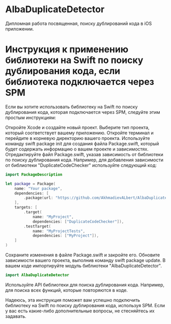 # AlbaDuplicateDetector
Дипломная работа посвященная, поиску дублирований кода в iOS приложении.

# Инструкция к применению библиотеки на Swift по поиску дублирования кода, если библиотека подключается через SPM

Если вы хотите использовать библиотеку на Swift по поиску дублирования кода, которая подключается через SPM, следуйте этим простым инструкциям:

Откройте Xcode и создайте новый проект. Выберите тип проекта, который соответствует вашему приложению.
Откройте терминал и перейдите в корневую директорию вашего проекта.
Используйте команду swift package init для создания файла Package.swift, который будет содержать информацию о вашем проекте и зависимостях.
Отредактируйте файл Package.swift, указав зависимость от библиотеки по поиску дублирования кода. Например, для добавления зависимости от библиотеки "DuplicateCodeChecker" используйте следующий код:
```swift
import PackageDescription

let package = Package(
    name: "Your package",
    dependencies: [
        .package(url: "https://github.com/AkhmadievALbert/AlbaDuplicateDetector", from: "master"),
    ],
    targets: [
        .target(
            name: "MyProject",
            dependencies: ["DuplicateCodeChecker"]),
        .testTarget(
            name: "MyProjectTests",
            dependencies: ["MyProject"]),
    ]
)
```
Сохраните изменения в файле Package.swift и закройте его.
Обновите зависимости вашего проекта, выполнив команду swift package update.
В вашем коде импортируйте модуль библиотеки "AlbaDuplicateDetector".
```swift
import AlbaDuplicateDetector
```
Используйте API библиотеки для поиска дублирования кода.
Например, для поиска всех функций, которые повторяются в коде.

Надеюсь, эта инструкция поможет вам успешно подключить библиотеку на Swift по поиску дублирования кода, используя SPM. Если у вас есть какие-либо дополнительные вопросы, не стесняйтесь их задавать.
